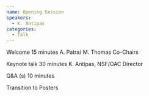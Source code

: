 ```yaml
---
name: Opening Session
speakers:
  - K. Antipas
categories:
  - Talk
---
```


Welcome  		15 minutes      A. Patra/ M. Thomas	Co-Chairs

Keynote talk 		30 minutes  K. Antipas,  	NSF/OAC Director

Q&A (s)		10 minutes

Transition to Posters